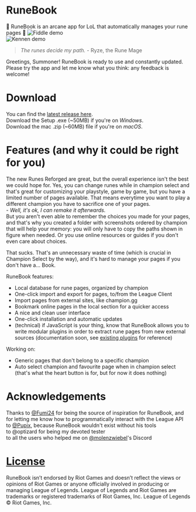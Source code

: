 # RuneBook
📖 RuneBook is an arcane app for LoL that automatically manages your rune pages 📜
![Fiddle demo](https://github.com/OrangeNote/RuneBook/raw/master/docs/fiddle_demo.png)  
![Kennen demo](https://github.com/OrangeNote/RuneBook/raw/master/docs/kennen_demo.gif)  
> *The runes decide my path.* - Ryze, the Rune Mage

Greetings, Summoner!
RuneBook is ready to use and constantly updated. Please try the app and let me know what you think: any feedback is welcome!

# Download
You can find the [latest release here](https://github.com/OrangeNote/RuneBook/releases/latest).  
Download the Setup .exe (~50MB) if you're on *Windows*.  
Download the mac .zip (~60MB) file if you're on *macOS*.

# Features (and why it could be right for you)
The new Runes Reforged are great, but the overall experience isn't the best we could hope for. Yes, you can change runes while in champion select and that's great for customizing your playstyle, game by game, but you have a limited number of pages available. That means everytime you want to play a different champion you have to sacrifice one of your pages.  
\- *Well, it's ok, I can remake it afterwards.*  
But you aren't even able to remember the choices you made for your pages, and that's why you created a folder with screenshots ordered by champion that will help your memory: you will only have to copy the paths shown in figure when needed. Or you use online resources or guides if you don't even care about choices.

That sucks. That's an unnecessary waste of time (which is crucial in Champion Select by the way), and it's hard to manage your pages if you don't have a... Book.

RuneBook features:
- Local database for rune pages, organized by champion
- One-click import and export for pages, to/from the League Client
- Import pages from external sites, like champion.gg
- Bookmark online pages in the local section for a quicker access
- A nice and clean user interface
- One-click installation and automatic updates
- (technical) if JavaScript is your thing, know that RuneBook allows you to write modular plugins in order to extract rune pages from new external sources (documentation soon, see [existing plugins](https://github.com/OrangeNote/RuneBook/tree/master/plugins) for reference)

Working on:
- Generic pages that don't belong to a specific champion
- Auto select champion and favourite page when in champion select (that's what the heart button is for, but for now it does nothing)

# Acknowledgements
Thanks to [@Fumi24](https://github.com/Fumi24) for being the source of inspiration for RuneBook, and for letting me know how to programmatically interact with the League API  
to [@Pupix](https://github.com/Pupix), because RuneBook wouldn't exist without his tools  
to @optizard for being my devoted tester  
to all the users who helped me on [@molenzwiebel](https://github.com/molenzwiebel)'s Discord  

# [License](https://github.com/OrangeNote/RuneBook/tree/master/LICENSE)
RuneBook isn’t endorsed by Riot Games and doesn’t reflect the views or opinions of Riot Games or anyone officially involved in producing or managing League of Legends. League of Legends and Riot Games are trademarks or registered trademarks of Riot Games, Inc. League of Legends © Riot Games, Inc.
